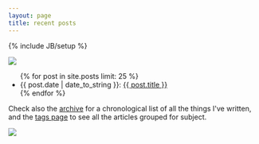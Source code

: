 ```yaml
---
layout: page
title: recent posts
---
```

{% include JB/setup %}

![](https://dl.dropbox.com/u/179731/aadm-github-com-banner-_D7K6490.jpg)

<ul class="posts">
  {% for post in site.posts limit: 25 %}
    <li><span>{{ post.date | date_to_string }}</span>: <a href="{{ BASE_PATH }}{{ post.url }}">{{ post.title }}</a>
    <!-- </br> <em>{{ post.excerpt }} </em> -->
	</li>
  {% endfor %}
</ul>

Check also the [archive](archive.html) for a chronological list of all the things I've written, and the [tags page](tags.html) to see all the articles grouped for subject.

[![](http://i.creativecommons.org/l/by-nc-sa/3.0/80x15.png)](http://creativecommons.org/licenses/by-nc-sa/3.0/deed.en_US)


